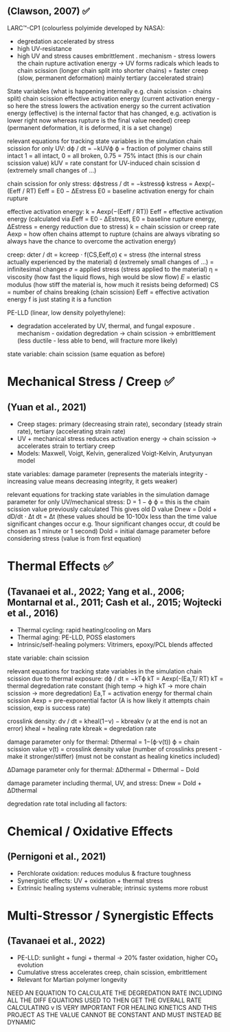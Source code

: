 ## (Clawson, 2007) ✅
LARC™-CP1 (colourless polyimide developed by NASA): 
- degredation accelerated by stress
- high UV-resistance
- high UV and stress causes embrittlement
. mechanism - stress lowers the chain rupture activation energy -> UV forms radicals which leads to chain scission (longer chain split into shorter chains) = faster creep (slow, permanent deformation) mainly tertiary (accelerated strain)

State variables (what is happening internally e.g. chain scission - chains split)
chain scission
effective activation energy (current activation energy - so here the stress lowers the activation energy so the current activation energy (effective) is the internal factor that has changed, e.g. activation is lower right now whereas rupture is the final value needed)
creep (permanent deformation, it is deformed, it is a set change)

relevant equations for tracking state variables in the simulation
chain scission for only UV:
dϕ​ / dt = −kUV​ϕ
ϕ = fraction of polymer chains still intact 1 = all intact, 0 = all broken, 0.75 = 75% intact (this is our chain scission value)
kUV​ = rate constant for UV-induced chain scission
d (extremely small changes of ...)

chain scission for only stress:
dϕstress / dt = −kstressϕ
kstress​ = Aexp(−(Eeff / RT)
Eeff ​= E0 ​− ΔEstress​
E0 = baseline activation energy for chain rupture

effective activation energy:
k = Aexp(−(Eeff​​ / RT))
Eeff = effective activation energy (calculated via 𝐸eff = E0 - ΔEstress, E0 = baseline rupture energy, ΔEstress = energy reduction due to stress)
k = chain scission or creep rate
Aexp = how often chains attempt to rupture (chains are always vibrating so always have the chance to overcome the activation energy)

creep:
dϵter / dt ​​= kcreep​ ⋅ f(CS,Eeff​,σ)
ϵ = stress (the internal stress actually experienced by the material)
d (extremely small changes of ...) = infinitesimal changes
𝜎 = applied stress (stress applied to the material)
η = viscosity (how fast the liquid flows, high would be slow flow)
𝐸 = elastic modulus (how stiff the material is, how much it resists being deformed)
CS = number of chains breaking (chain scission)
Eeff = effective activation energy
f is just stating it is a function

PE-LLD (linear, low density polyethylene):
- degradation accelerated by UV, thermal, and fungal exposure
. mechanism - oxidation degredation -> chain scission -> embrittlement (less ductile - less able to bend, will fracture more likely)

state variable:
chain scission (same equation as before)

# Mechanical Stress / Creep ✅
## (Yuan et al., 2021)
- Creep stages: primary (decreasing strain rate), secondary (steady strain rate), tertiary (accelerating strain rate)
- UV + mechanical stress reduces activation energy → chain scission -> accelerates strain to tertiary creep
- Models: Maxwell, Voigt, Kelvin, generalized Voigt-Kelvin, Arutyunyan model

state variables:
damage parameter (represents the materials integrity - increasing value means decreasing integrity, it gets weaker)

relevant equations for tracking state variables in the simulation
damage parameter for only UV/mechanical stress:
D = 1 − ϕ
ϕ = this is the chain scission value previously calculated
This gives old D value
Dnew ​= Dold ​+ dD/dt ​⋅ Δt
dt = Δt (these values should be 10-100x less than the time value significant changes occur e.g. 1hour significant changes occur, dt could be chosen as 1 minute or 1 second)
Dold = initial damage parameter before considering stress (value is from first equation)

# Thermal Effects ✅
## (Tavanaei et al., 2022; Yang et al., 2006; Montarnal et al., 2011; Cash et al., 2015; Wojtecki et al., 2016)
- Thermal cycling: rapid heating/cooling on Mars
- Thermal aging: PE-LLD, POSS elastomers
- Intrinsic/self-healing polymers: Vitrimers, epoxy/PCL blends affected

state variable:
chain scission 

relevant equations for tracking state variables in the simulation
chain scission due to thermal exposure:
dϕ / dt = −kTϕ
kT​ = Aexp(-(Ea,T​​ / RT)
kT = thermal degredation rate constant (high temp -> high kT -> more chain scission -> more degredation)
Ea,T​​ = activation energy for thermal chain scission
Aexp = pre-exponential factor (A is how likely it attempts chain scission, exp is success rate)

crosslink density:
dν​ / dt = kheal​(1−ν) − kbreak​ν (v at the end is not an error)
kheal = healing rate
kbreak = degredation rate

damage parameter only for thermal:
Dthermal​ = 1−(ϕ⋅ν(t))
ϕ = chain scission value
ν(t) = crosslink density value (number of crosslinks present - make it stronger/stiffer) (must not be constant as healing kinetics included)

ΔDamage parameter only for thermal:
ΔDthermal ​= Dthermal ​− Dold

damage parameter including thermal, UV, and stress:
Dnew​ = Dold​ + ΔDthermal​​

degredation rate total including all factors:


# Chemical / Oxidative Effects
## (Pernigoni et al., 2021)
- Perchlorate oxidation: reduces modulus & fracture toughness 
- Synergistic effects: UV + oxidation + thermal stress
- Extrinsic healing systems vulnerable; intrinsic systems more robust

# Multi-Stressor / Synergistic Effects
## (Tavanaei et al., 2022)
- PE-LLD: sunlight + fungi + thermal → 20% faster oxidation, higher CO₂ evolution
- Cumulative stress accelerates creep, chain scission, embrittlement
- Relevant for Martian polymer longevity

NEED AN EQUATION TO CALCULATE THE DEGREDATION RATE INCLUDING ALL THE DIFF EQUATIONS USED TO THEN GET THE OVERALL RATE
CALCULATING v IS VERY IMPORTANT FOR HEALING KINETICS AND THIS PROJECT AS THE VALUE CANNOT BE CONSTANT AND MUST INSTEAD BE DYNAMIC
